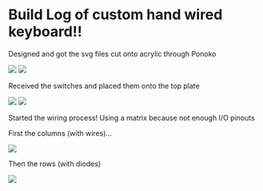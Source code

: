 # Build Log of custom hand wired keyboard!!

<p> Designed and got the svg files cut onto acrylic through Ponoko </p>

<img src="https://i.imgur.com/f5fYcVC.jpg">
<img src="https://i.imgur.com/oxag0tj.jpg">

<p> Received the switches and placed them onto the top plate </p>

<img src="https://i.imgur.com/cmhqvJU.jpg">
<img src="https://i.imgur.com/Sbd1Ozo.jpg">

<p> Started the wiring process! Using a matrix because not enough I/O pinouts </p>
<p> First the columns (with wires)... </p>
<img src="https://i.imgur.com/zBRhvDB.jpg">
<p> Then the rows (with diodes) </p>
<img src="https://i.imgur.com/gotZmfG.jpg">
